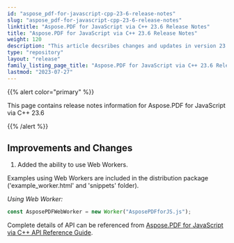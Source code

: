 ```yaml
---
id: "aspose_pdf-for-javascript-cpp-23-6-release-notes"
slug: "aspose_pdf-for-javascript-cpp-23-6-release-notes"
linktitle: "Aspose.PDF for JavaScript via C++ 23.6 Release Notes"
title: "Aspose.PDF for JavaScript via C++ 23.6 Release Notes"
weight: 120
description: "This article decsribes changes and updates in version 23.6 of Aspose.PDF for JavaScript via C++"
type: "repository"
layout: "release"
family_listing_page_title: "Aspose.PDF for JavaScript via C++ 23.6 Release Notes"
lastmod: "2023-07-27"
---
```


{{% alert color="primary" %}}

This page contains release notes information for Aspose.PDF for JavaScript via C++ 23.6

{{% /alert %}}

## Improvements and Changes

1. Added the ability to use Web Workers.

Examples using Web Workers are included in the distribution package ('example\_worker.html' and 'snippets' folder).

_Using Web Worker:_

```js
const AsposePDFWebWorker = new Worker("AsposePDFforJS.js");
```

Complete details of API can be referenced from [Aspose.PDF for JavaScript via C++ API Reference Guide](https://reference.aspose.com/pdf/javascript-cpp/).